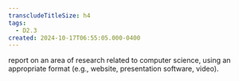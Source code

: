 ```yaml
---
transcludeTitleSize: h4
tags:
  - D2.3
created: 2024-10-17T06:55:05.000-0400
---
```

report on an area of research related to computer science, using an appropriate format (e.g., website, presentation software, video).